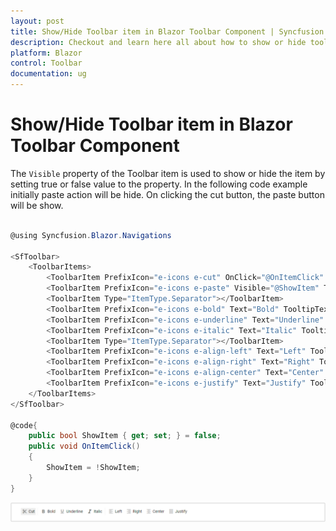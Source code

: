 ```yaml
---
layout: post
title: Show/Hide Toolbar item in Blazor Toolbar Component | Syncfusion
description: Checkout and learn here all about how to show or hide toolbar item in Syncfusion Blazor Toolbar component and more.
platform: Blazor
control: Toolbar
documentation: ug
---
```


# Show/Hide Toolbar item in Blazor Toolbar Component

The `Visible` property of the Toolbar item is used to show or hide the item by setting true or false value to the property. In the following code example initially paste action will be hide. On clicking the cut button, the paste button will be show.

```csharp

@using Syncfusion.Blazor.Navigations

<SfToolbar>
    <ToolbarItems>
        <ToolbarItem PrefixIcon="e-icons e-cut" OnClick="@OnItemClick" Text="Cut" TooltipText="Cut"></ToolbarItem>
        <ToolbarItem PrefixIcon="e-icons e-paste" Visible="@ShowItem" Text="Paste" TooltipText="Paste"></ToolbarItem>
        <ToolbarItem Type="ItemType.Separator"></ToolbarItem>
        <ToolbarItem PrefixIcon="e-icons e-bold" Text="Bold" TooltipText="Bold"></ToolbarItem>
        <ToolbarItem PrefixIcon="e-icons e-underline" Text="Underline" TooltipText="Underline"></ToolbarItem>
        <ToolbarItem PrefixIcon="e-icons e-italic" Text="Italic" TooltipText="Italic"></ToolbarItem>
        <ToolbarItem Type="ItemType.Separator"></ToolbarItem>
        <ToolbarItem PrefixIcon="e-icons e-align-left" Text="Left" TooltipText="Align-Left"></ToolbarItem>
        <ToolbarItem PrefixIcon="e-icons e-align-right" Text="Right" TooltipText="Align-Right"></ToolbarItem>
        <ToolbarItem PrefixIcon="e-icons e-align-center" Text="Center" TooltipText="Align-Center"></ToolbarItem>
        <ToolbarItem PrefixIcon="e-icons e-justify" Text="Justify" TooltipText="Align-Justify"></ToolbarItem>
    </ToolbarItems>
</SfToolbar>

@code{
    public bool ShowItem { get; set; } = false;
    public void OnItemClick()
    {
        ShowItem = !ShowItem;
    }
}
```

![Dynamic Show/Hide ToolbarItems](../images/showHideItem.png)